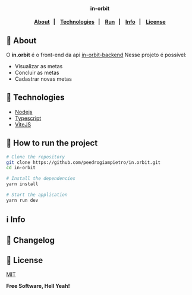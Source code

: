 <h4 align="center">
  in-orbit
</h4>

<h4 align="center">
    <p align="center">
      <a href="#-about">About</a>&nbsp;&nbsp;&nbsp;|&nbsp;&nbsp;&nbsp;
      <a href="#-technologies">Technologies</a>&nbsp;&nbsp;&nbsp;|&nbsp;&nbsp;&nbsp;
      <a href="#-how-to-run-the-project">Run</a>&nbsp;&nbsp;&nbsp;|&nbsp;&nbsp;&nbsp;
      <a href="#-info">Info</a>&nbsp;&nbsp;&nbsp;|&nbsp;&nbsp;&nbsp;
      <a href="#-license">License</a>
  </p>
</h4>

## 🔖 About

O **in.orbit** é o front-end da api [in-orbit-backend](https://github.com/pedrogiampietro/in-orbit-backend)
Nesse projeto é possível:
- Visualizar as metas
- Concluir as metas
- Cadastrar novas metas

## 🚀 Technologies

- [Nodejs](https://nodejs.org)
- [Typescript](https://www.typescriptlang.org/)
- [ViteJS](https://vitejs.dev/)

## 🏁 How to run the project

```sh
# Clone the repository
git clone https://github.com/peedrogiampietro/in.orbit.git
cd in-orbit

# Install the dependencies
yarn install

# Start the application
yarn run dev
```

## ℹ️ Info

## 📄 Changelog

## 📝 License

[MIT](LICENSE.txt)

**Free Software, Hell Yeah!**